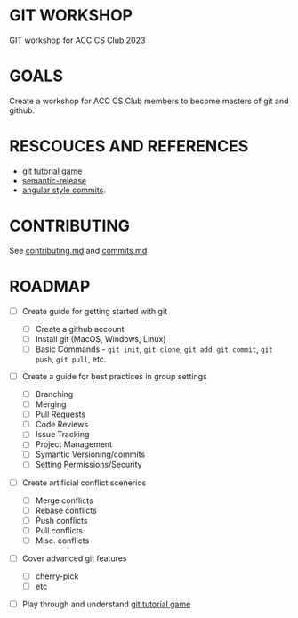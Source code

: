 # GIT WORKSHOP
GIT workshop for ACC CS Club 2023

# GOALS
Create a workshop for ACC CS Club members to become masters of git and github.

# RESCOUCES AND REFERENCES
- [git tutorial game](https://learngitbranching.js.org/)
- [semantic-release](https://github.com/semantic-release/semantic-release)
- [angular style commits](https://github.com/angular/angular/blob/68a6a07/CONTRIBUTING.md#commit).

# CONTRIBUTING
See [contributing.md](docs/contributing.md) and [commits.md](docs/commits.md)

# ROADMAP
- [ ] Create guide for getting started with git
  - [ ] Create a github account
  - [ ] Install git (MacOS, Windows, Linux)
  - [ ] Basic Commands - `git init`, `git clone`, `git add`, `git commit`, `git push`, `git pull`, etc.
- [ ] Create a guide for best practices in group settings
  - [ ] Branching
  - [ ] Merging
  - [ ] Pull Requests
  - [ ] Code Reviews
  - [ ] Issue Tracking
  - [ ] Project Management
  - [ ] Symantic Versioning/commits
  - [ ] Setting Permissions/Security
- [ ] Create artificial conflict scenerios
    - [ ] Merge conflicts
    - [ ] Rebase conflicts
    - [ ] Push conflicts
    - [ ] Pull conflicts
    - [ ] Misc. conflicts
- [ ] Cover advanced git features
  - [ ] cherry-pick
  - [ ] etc
- [ ] Play through and understand [git tutorial game](https://learngitbranching.js.org/)



